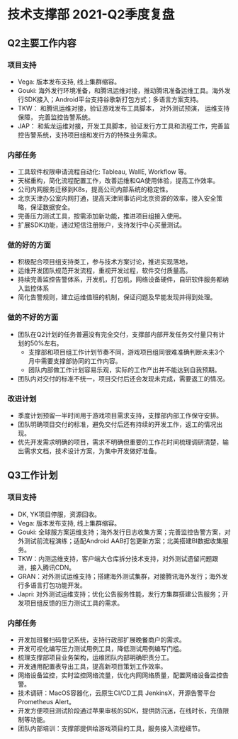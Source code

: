 # 技术支撑部 2021-Q2季度复盘

## Q2主要工作内容

### 项目支持

* Vega: 版本发布支持, 线上集群缩容。
* Gouki: 海外发行环境准备，和腾讯运维对接，推动腾讯准备运维工具。海外发行SDK接入；Android平台支持谷歌新打包方式；多语言方案支持。
* TKW： 和腾讯运维对接，验证游戏发布工具脚本， 对外测试预演， 运维支持保障， 完善监控告警系统。
* JAP： 和紫龙运维对接，开发工具脚本，验证发行方工具和流程工作，完善监控告警系统，支持项目组和发行方的特殊业务需求。

### 内部任务

* 工具软件权限申请流程自动化: Tableau, WallE, Workflow 等。
* 天梯重构，简化流程配置工作，改善运维和QA使用体验，提高工作效率。
* 公司内网服务迁移到K8s，提高公司内部系统的稳定性。
* 北京天津办公室内网打通，提高天津同事访问北京资源的效率，接入安全策略，保证数据安全。
* 完善压力测试工具，按需添加新功能，推进项目组接入使用。
* 扩展SDK功能，通过短信注册账户，支持发行中心买量测试。

### 做的好的方面

* 积极配合项目组支持类工，参与技术方案讨论，推进实现落地，
* 运维开发团队规范开发流程，重视开发过程，软件交付质量高。
* 持续完善监控告警体系，开发机，打包机，网络设备硬件，自研软件服务都纳入监控体系
* 简化告警规则，建立运维值班的机制，保证问题及早能发现并得到处理。

### 做的不好的方面

* 团队在Q2计划的任务普遍没有完全交付，支撑部内部开发任务交付量只有计划的50%左右。
	* 支撑部和项目组工作计划节奏不同，游戏项目组同很难准确判断未来3个月中需要支撑部协同的工作内容。
	* 团队内部做工作计划容易乐观，实际的工作产出并不能达到自我预期。
* 团队内对交付的标准不统一，项目交付后还会发现未完成，需要返工的情况。

### 改进计划

* 季度计划预留一半时间用于游戏项目需求支持，支撑部内部工作保守安排。
* 团队明确项目交付的标准，避免交付后还有持续的开发工作，返工的情况出现。
* 优先开发需求明确的项目，需求不明确但重要的工作花时间梳理调研清楚，输出需求文档，技术设计方案，为集中开发做好准备。

## Q3工作计划

### 项目支持

* DK, YK项目停服，资源回收。
* Vega: 版本发布支持, 线上集群缩容。
* Gouki: 全球服方案运维支持；海外发行日志收集方案；完善监控告警方案，对外测试前流程演练；适配Android AAB打包更新方案；北美搭建BI数据收集服务。 
* TKW：内测运维支持，客户端大仓库拆分技术支持，对外测试遗留问题跟进，接入腾讯CDN。
* GRAN：对外测试运维支持；搭建海外测试集群，对接腾讯海外发行；海外发行多语言打包功能开发。
* Japri: 对外测试运维支持；优化公告服务性能，发行方集群搭建公告服务；开发项目组反馈的压力测试工具的需求。

### 内部任务

* 开发加班餐扫码登记系统，支持行政部扩展晚餐商户的需求。
* 开发可视化编写压力测试用例工具，降低测试用例编写门槛。
* 梳理支撑部项目业务架构，运维团队内部明确职责分工。
* 开发通用配置表导出工具，提高新项目策划工作效率。
* 网络设备监控，实时监控网络流量，优化内网网络质量，配置网络设备监控告警。
* 技术调研：MacOS容器化，云原生CI/CD工具 JenkinsX，开源告警平台Prometheus Alert。
* 开发方便项目测试阶段通过苹果审核的SDK，提供防沉迷，在线时长，充值限制等功能。
* 团队内部培训：支撑部提供给游戏项目的工具，服务接入流程细节。
